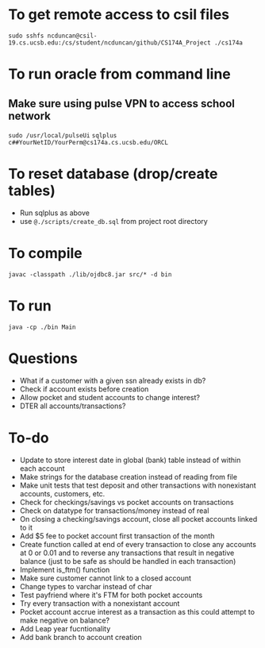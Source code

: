 
# To get remote access to csil files
`sudo sshfs ncduncan@csil-19.cs.ucsb.edu:/cs/student/ncduncan/github/CS174A_Project ./cs174a`

# To run oracle from command line
## Make sure using pulse VPN to access school network
`sudo /usr/local/pulseUi`
`sqlplus c##YourNetID/YourPerm@cs174a.cs.ucsb.edu/ORCL`

# To reset database (drop/create tables)
* Run sqlplus as above
* use `@./scripts/create_db.sql` from project root directory

# To compile
`javac -classpath ./lib/ojdbc8.jar src/* -d bin`

# To run
`java -cp ./bin Main`

# 

# Questions
* What if a customer with a given ssn already exists in db?
* Check if account exists before creation
* Allow pocket and student accounts to change interest?
* DTER all accounts/transactions?

# To-do
* Update to store interest date in global (bank) table instead of within each account
* Make strings for the database creation instead of reading from file
* Make unit tests that test deposit and other transactions with nonexistant accounts, customers, etc.
* Check for checkings/savings vs pocket accounts on transactions
* Check on datatype for transactions/money instead of real
* On closing a checking/savings account, close all pocket accounts linked to it
* Add $5 fee to pocket account first transaction of the month
* Create function called at end of every transaction to close any accounts at 0 or 0.01 and to reverse any transactions that result in negative balance (just to be safe as should be handled in each transaction)
* Implement is_ftm() function
* Make sure customer cannot link to a closed account
* Change types to varchar instead of char
* Test payfriend where it's FTM for both pocket accounts
* Try every transaction with a nonexistant account
* Pocket account accrue interest as a transaction as this could attempt to make negative on balance?
* Add Leap year fucntionality
* Add bank branch to account creation